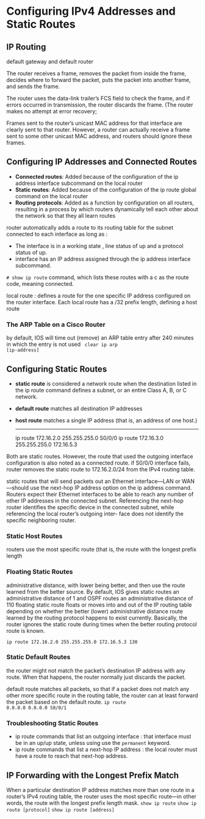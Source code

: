 # Configuring IPv4 Addresses and Static Routes

## IP Routing
default gateway and default router

The router receives a frame, removes the packet from inside the frame, decides where to forward the packet, puts the packet into another frame, and sends the frame.

The router uses the data-link trailer’s FCS field to check the frame, and if errors occurred in transmission, the
router discards the frame. (The router makes no attempt at error recovery;

Frames sent to the router’s unicast MAC address for that interface are clearly sent to that router. However, a router can actually receive a frame sent to some other unicast MAC address, and routers should ignore these frames.

## Configuring IP Addresses and Connected Routes
* <b>Connected routes</b>: Added because of the configuration of the ip address interface subcommand on the local router 
* <b>Static routes</b>: Added because of the configuration of the ip route global command on the local router 
* <b>Routing protocols</b>: Added as a function by configuration on all routers, resulting in a process by which routers dynamically tell each other about the network so that they all learn routes


router automatically adds a route to its routing table for the subnet connected to each interface as long as :

* The interface is in a working state , line status of up and a protocol status of up.
* interface has an IP address assigned through the ip address interface subcommand.

<code># show ip route</code> command, which lists these routes with a c as the route code, meaning connected.

 local route : defines a route for the one specific IP address configured on the router interface. Each local route has a /32 prefix length, defining a host route

 ### The ARP Table on a Cisco Router
  by default, IOS will time out (remove) an ARP table entry after 240 minutes in which the entry is not used
  <code> clear ip arp [ip-address]</code>

## Configuring Static Routes
* <b>static route</b> is considered a network route when the destination listed in the ip route command defines a subnet, or an entire Class A, B, or C network. 
* <b>default route</b> matches all destination IP addresses
* <b>host route</b> matches a single IP address (that is, an address of one host.)
<br><hr>

    ip route 172.16.2.0 255.255.255.0 S0/0/0 
    ip route 172.16.3.0 255.255.255.0 172.16.5.3

Both are static routes. However, the route that used the outgoing interface configuration is also noted as a connected route. 
 if S0/0/0 interface fails, router removes the static route to 172.16.2.0/24 from the IPv4 routing table.

 static routes that will send packets out an Ethernet interface—LAN or WAN—should use the next-hop IP address option on the ip address command. Routers expect their Ethernet interfaces to be able to reach any number of other IP addresses in the connected subnet. Referencing the next-hop router identifies the specific device in the connected subnet, while referencing the local router’s outgoing inter-
face does not identify the specific neighboring router.

### Static Host Routes
routers use the most specific route (that is, the route with the longest prefix length
### Floating Static Routes
administrative distance, with lower being better, and then use the route learned from the better source.
By default, IOS gives static routes an administrative distance of 1 and OSPF routes an administrative distance of
110
 floating static route floats or moves into and out of the IP routing table depending on whether the better (lower) administrative distance route learned by the routing protocol happens to exist currently. Basically, the router ignores the static route during times when the better routing
protocol route is known.

<code>ip route 172.16.2.0 255.255.255.0 172.16.5.3 130</code>

### Static Default Routes
the router might not match the packet’s destination IP address with any route. When that happens, the router normally just discards the packet.


default route matches all packets, so that if a packet does not match any other more specific route in the routing table, the router can at least forward the
packet based on the default route.
<code>ip route 0.0.0.0 0.0.0.0 S0/0/1</code>

### Troubleshooting Static Routes

- ip route commands that list an outgoing interface : that interface must be in an up/up state, unless using use the <code>permanent</code> keyword. 
- ip route commands that list a next-hop IP address : the local router must have a route to reach that next-hop address.

## IP Forwarding with the Longest Prefix Match
When a particular destination IP address matches more than one route in a router’s IPv4 routing table, the router uses the most specific route—in other words, the route with the
longest prefix length mask.
<code>show ip route</code>
<code>show ip route [protocol]</code>
<code>show ip route [address]</code>
